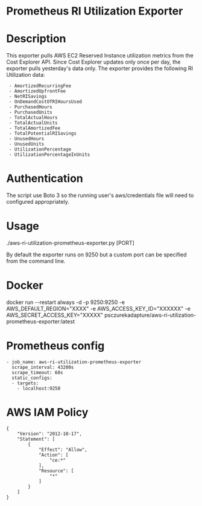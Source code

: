 # Prometheus RI Utilization Exporter

# Description

This exporter pulls AWS EC2 Reserved Instance utilization metrics from the Cost Explorer API. Since Cost Explorer updates only once per day, the exporter pulls yesterday's data only. The exporter provides the following RI Utilization data:

     - AmortizedRecurringFee
     - AmortizedUpfrontFee
     - NetRISavings
     - OnDemandCostOfRIHoursUsed
     - PurchasedHours
     - PurchasedUnits
     - TotalActualHours
     - TotalActualUnits
     - TotalAmortizedFee
     - TotalPotentialRISavings
     - UnusedHours
     - UnusedUnits
     - UtilizationPercentage
     - UtilizationPercentageInUnits
     
# Authentication

The script use Boto 3 so the running user's aws/credentials file will need to configured appropriately.

# Usage

./aws-ri-utilization-prometheus-exporter.py [PORT]

By default the exporter runs on 9250 but a custom port can be specified from the command line.

# Docker

docker run --restart always -d -p 9250:9250 -e AWS_DEFAULT_REGION="XXXX" -e AWS_ACCESS_KEY_ID="XXXXXX" -e AWS_SECRET_ACCESS_KEY="XXXXX" psczurekadapture/aws-ri-utilization-prometheus-exporter:latest

# Prometheus config

```
- job_name: aws-ri-utilization-prometheus-exporter
  scrape_interval: 43200s
  scrape_timeout: 60s
  static_configs:
  - targets:
    - localhost:9250
```

# AWS IAM Policy
```
{
    "Version": "2012-10-17",
    "Statement": [
        {
            "Effect": "Allow",
            "Action": [
                "ce:*"
            ],
            "Resource": [
                "*"
            ]
        }
    ]
}
